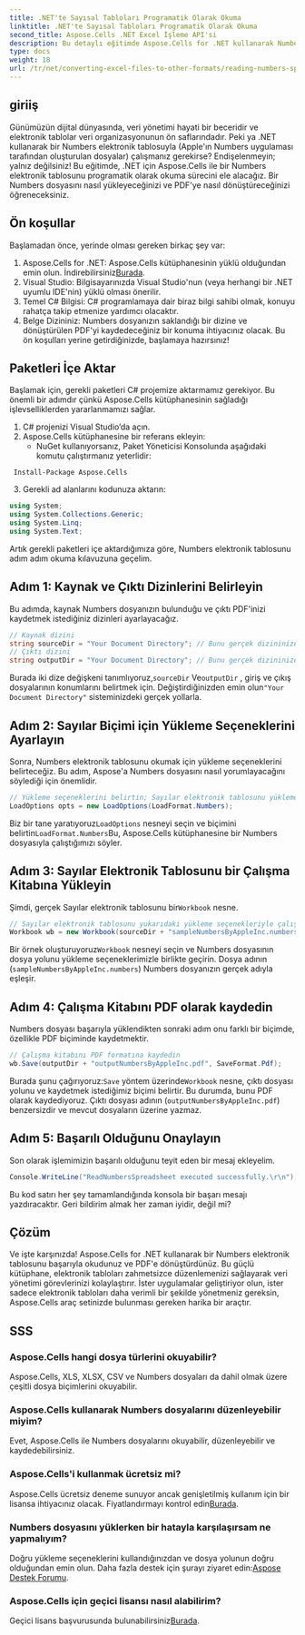 ```yaml
---
title: .NET'te Sayısal Tabloları Programatik Olarak Okuma
linktitle: .NET'te Sayısal Tabloları Programatik Olarak Okuma
second_title: Aspose.Cells .NET Excel İşleme API'si
description: Bu detaylı eğitimde Aspose.Cells for .NET kullanarak Numbers elektronik tablolarını nasıl okuyacağınızı ve bunları PDF'ye nasıl dönüştüreceğinizi öğrenin.
type: docs
weight: 18
url: /tr/net/converting-excel-files-to-other-formats/reading-numbers-spreadsheet/
---
```

## giriiş
Günümüzün dijital dünyasında, veri yönetimi hayati bir beceridir ve elektronik tablolar veri organizasyonunun ön saflarındadır. Peki ya .NET kullanarak bir Numbers elektronik tablosuyla (Apple'ın Numbers uygulaması tarafından oluşturulan dosyalar) çalışmanız gerekirse? Endişelenmeyin; yalnız değilsiniz! Bu eğitimde, .NET için Aspose.Cells ile bir Numbers elektronik tablosunu programatik olarak okuma sürecini ele alacağız. Bir Numbers dosyasını nasıl yükleyeceğinizi ve PDF'ye nasıl dönüştüreceğinizi öğreneceksiniz.
## Ön koşullar
Başlamadan önce, yerinde olması gereken birkaç şey var:
1. Aspose.Cells for .NET: Aspose.Cells kütüphanesinin yüklü olduğundan emin olun. İndirebilirsiniz[Burada](https://releases.aspose.com/cells/net/).
2. Visual Studio: Bilgisayarınızda Visual Studio'nun (veya herhangi bir .NET uyumlu IDE'nin) yüklü olması önerilir.
3. Temel C# Bilgisi: C# programlamaya dair biraz bilgi sahibi olmak, konuyu rahatça takip etmenize yardımcı olacaktır.
4. Belge Dizininiz: Numbers dosyanızın saklandığı bir dizine ve dönüştürülen PDF'yi kaydedeceğiniz bir konuma ihtiyacınız olacak.
Bu ön koşulları yerine getirdiğinizde, başlamaya hazırsınız!
## Paketleri İçe Aktar
Başlamak için, gerekli paketleri C# projemize aktarmamız gerekiyor. Bu önemli bir adımdır çünkü Aspose.Cells kütüphanesinin sağladığı işlevselliklerden yararlanmamızı sağlar.
1. C# projenizi Visual Studio’da açın.
2. Aspose.Cells kütüphanesine bir referans ekleyin:
   - NuGet kullanıyorsanız, Paket Yöneticisi Konsolunda aşağıdaki komutu çalıştırmanız yeterlidir:
```
 Install-Package Aspose.Cells
 ```
3. Gerekli ad alanlarını kodunuza aktarın:
```csharp
using System;
using System.Collections.Generic;
using System.Linq;
using System.Text;
```
Artık gerekli paketleri içe aktardığımıza göre, Numbers elektronik tablosunu adım adım okuma kılavuzuna geçelim.
## Adım 1: Kaynak ve Çıktı Dizinlerini Belirleyin
Bu adımda, kaynak Numbers dosyanızın bulunduğu ve çıktı PDF'inizi kaydetmek istediğiniz dizinleri ayarlayacağız.
```csharp
// Kaynak dizini
string sourceDir = "Your Document Directory"; // Bunu gerçek dizininize güncelleyin
// Çıktı dizini
string outputDir = "Your Document Directory"; // Bunu gerçek dizininize güncelleyin
```
 Burada iki dize değişkeni tanımlıyoruz,`sourceDir` Ve`outputDir` , giriş ve çıkış dosyalarının konumlarını belirtmek için. Değiştirdiğinizden emin olun`"Your Document Directory"` sisteminizdeki gerçek yollarla.
## Adım 2: Sayılar Biçimi için Yükleme Seçeneklerini Ayarlayın
Sonra, Numbers elektronik tablosunu okumak için yükleme seçeneklerini belirteceğiz. Bu adım, Aspose'a Numbers dosyasını nasıl yorumlayacağını söylediği için önemlidir.
```csharp
// Yükleme seçeneklerini belirtin; Sayılar elektronik tablosunu yüklemek istiyoruz
LoadOptions opts = new LoadOptions(LoadFormat.Numbers);
```
 Biz bir tane yaratıyoruz`LoadOptions` nesneyi seçin ve biçimini belirtin`LoadFormat.Numbers`Bu, Aspose.Cells kütüphanesine bir Numbers dosyasıyla çalıştığımızı söyler. 
## Adım 3: Sayılar Elektronik Tablosunu bir Çalışma Kitabına Yükleyin
Şimdi, gerçek Sayılar elektronik tablosunu bir`Workbook` nesne.
```csharp
// Sayılar elektronik tablosunu yukarıdaki yükleme seçenekleriyle çalışma kitabına yükleyin
Workbook wb = new Workbook(sourceDir + "sampleNumbersByAppleInc.numbers", opts);
```
 Bir örnek oluşturuyoruz`Workbook` nesneyi seçin ve Numbers dosyasının dosya yolunu yükleme seçeneklerimizle birlikte geçirin. Dosya adının (`sampleNumbersByAppleInc.numbers`) Numbers dosyanızın gerçek adıyla eşleşir.
## Adım 4: Çalışma Kitabını PDF olarak kaydedin
Numbers dosyası başarıyla yüklendikten sonraki adım onu farklı bir biçimde, özellikle PDF biçiminde kaydetmektir.
```csharp
// Çalışma kitabını PDF formatına kaydedin
wb.Save(outputDir + "outputNumbersByAppleInc.pdf", SaveFormat.Pdf);
```
 Burada şunu çağırıyoruz:`Save` yöntem üzerinde`Workbook` nesne, çıktı dosyası yolunu ve kaydetmek istediğimiz biçimi belirtir. Bu durumda, bunu PDF olarak kaydediyoruz. Çıktı dosyası adının (`outputNumbersByAppleInc.pdf`) benzersizdir ve mevcut dosyaların üzerine yazmaz.
## Adım 5: Başarılı Olduğunu Onaylayın
Son olarak işlemimizin başarılı olduğunu teyit eden bir mesaj ekleyelim.
```csharp
Console.WriteLine("ReadNumbersSpreadsheet executed successfully.\r\n");
```
Bu kod satırı her şey tamamlandığında konsola bir başarı mesajı yazdıracaktır. Geri bildirim almak her zaman iyidir, değil mi?
## Çözüm
Ve işte karşınızda! Aspose.Cells for .NET kullanarak bir Numbers elektronik tablosunu başarıyla okudunuz ve PDF'e dönüştürdünüz. Bu güçlü kütüphane, elektronik tabloları zahmetsizce düzenlemenizi sağlayarak veri yönetimi görevlerinizi kolaylaştırır. İster uygulamalar geliştiriyor olun, ister sadece elektronik tabloları daha verimli bir şekilde yönetmeniz gereksin, Aspose.Cells araç setinizde bulunması gereken harika bir araçtır.
## SSS
### Aspose.Cells hangi dosya türlerini okuyabilir?  
Aspose.Cells, XLS, XLSX, CSV ve Numbers dosyaları da dahil olmak üzere çeşitli dosya biçimlerini okuyabilir. 
### Aspose.Cells kullanarak Numbers dosyalarını düzenleyebilir miyim?  
Evet, Aspose.Cells ile Numbers dosyalarını okuyabilir, düzenleyebilir ve kaydedebilirsiniz.
### Aspose.Cells'i kullanmak ücretsiz mi?  
 Aspose.Cells ücretsiz deneme sunuyor ancak genişletilmiş kullanım için bir lisansa ihtiyacınız olacak. Fiyatlandırmayı kontrol edin[Burada](https://purchase.aspose.com/buy).
### Numbers dosyasını yüklerken bir hatayla karşılaşırsam ne yapmalıyım?  
 Doğru yükleme seçeneklerini kullandığınızdan ve dosya yolunun doğru olduğundan emin olun. Daha fazla destek için şurayı ziyaret edin:[Aspose Destek Forumu](https://forum.aspose.com/c/cells/9).
### Aspose.Cells için geçici lisansı nasıl alabilirim?  
 Geçici lisans başvurusunda bulunabilirsiniz[Burada](https://purchase.aspose.com/temporary-license/).